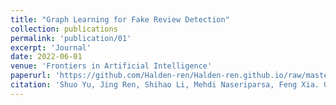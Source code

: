 ```yaml
---
title: "Graph Learning for Fake Review Detection"
collection: publications
permalink: 'publication/01'
excerpt: 'Journal'
date: 2022-06-01
venue: 'Frontiers in Artificial Intelligence'
paperurl: 'https://github.com/Halden-ren/Halden-ren.github.io/raw/master/files/1-2022-Graph%20Learning%20for%20Fake%20Review%20Detection.pdf'
citation: 'Shuo Yu, Jing Ren, Shihao Li, Mehdi Naseriparsa, Feng Xia. Graph Learning for Fake Review Detection, <i>Frontiers in Artificial Intelligence</i>, Vol. 5, 2022. DOI: 10.3389/frai.2022.922589 '
---
```

